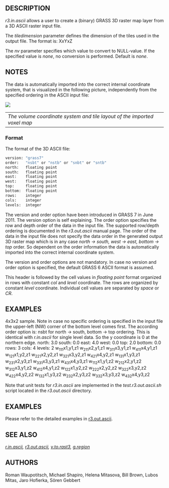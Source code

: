 ## DESCRIPTION

*r3.in.ascii* allows a user to create a (binary) GRASS 3D raster map
layer from a 3D ASCII raster input file.

The *tiledimension* parameter defines the dimension of the tiles used in
the output file. The format is: XxYxZ

The *nv* parameter specifies which value to convert to NULL-value. If
the specified value is *none*, no conversion is performed. Default is
*none*.

## NOTES

The data is automatically imported into the correct internal coordinate
system, that is visualized in the following picture, independently from
the specified ordering in the ASCII input file:

<img src="raster3d_layout.png" data-border="0" />

|                                                                          |
|--------------------------------------------------------------------------|
| *The volume coordinate system and tile layout of the imported voxel map* |

### Format

The format of the 3D ASCII file:

```bash
version: "grass7"
order:   "nsbt" or "nstb" or "snbt" or "sntb"
north:   floating point
south:   floating point
east:    floating point
west:    floating point
top:     floating point
bottom:  floating point
rows:    integer
cols:    integer
levels:  integer
```

The version and order option have been introduced in GRASS 7 in June
2011. The version option is self explaining. The order option specifies
the row and depth order of the data in the input file. The supported
row/depth ordering is documented in the *r3.out.ascii* manual page. The
order of the data in the input file does not specify the data order in
the generated output 3D raster map which is in any case *north -\>
south, west -\> east, bottom -\> top* order. So dependent on the order
information the data is automatically imported into the correct internal
coordinate system.

The version and order options are not mandatory. In case no version and
order option is specified, the default GRASS 6 ASCII format is assumed.

This header is followed by the cell values in *floating point* format
organized in rows with constant *col* and *level* coordinate. The rows
are organized by constant *level* coordinate. Individual cell values are
separated by *space* or *CR*.

## EXAMPLES

4x3x2 sample. Note in case no specific ordering is specified in the
input file the upper-left (NW) corner of the bottom level comes first.
The according order option is: nsbt for north -\> south, bottom -\> top
ordering. This is identical with *r.in.ascii* for single level data. So
the y coordinate is 0 at the northern edge. north: 3.0
south: 0.0
east: 4.0
west: 0.0
top: 2.0
bottom: 0.0
rows: 3
cols: 4
levels: 2
w<sub>111</sub>x1,y1,z1 w<sub>211</sub>x2,y1,z1 w<sub>311</sub>x3,y1,z1
w<sub>411</sub>x4,y1,z1
w<sub>121</sub>x1,y2,z1 w<sub>221</sub>x2,y2,z1 w<sub>321</sub>x3,y2,z1
w<sub>421</sub>x4,y2,z1
w<sub>131</sub>x1,y3,z1 w<sub>231</sub>x2,y3,z1 w<sub>331</sub>x3,y3,z1
w<sub>431</sub>x4,y3,z1
w<sub>112</sub>x1,y1,z2 w<sub>212</sub>x2,y1,z2 w<sub>312</sub>x3,y1,z2
w<sub>412</sub>x4,y1,z2
w<sub>122</sub>x1,y2,z2 w<sub>222</sub>x2,y2,z2 w<sub>322</sub>x3,y2,z2
w<sub>422</sub>x4,y2,z2
w<sub>132</sub>x1,y3,z2 w<sub>232</sub>x2,y3,z2 w<sub>332</sub>x3,y3,z2
w<sub>432</sub>x4,y3,z2

Note that unit tests for *r3.in.ascii* are implemented in the
*test.r3.out.ascii.sh* script located in the *r3.out.ascii* directory.

## EXAMPLES

Please refer to the detailed examples in
[r3.out.ascii](r3.out.ascii.md).

## SEE ALSO

*[r.in.ascii](r.in.ascii.md), [r3.out.ascii](r3.out.ascii.md),
[v.to.rast3](v.to.rast3.md), [g.region](g.region.md)*

## AUTHORS

Roman Waupotitsch, Michael Shapiro, Helena Mitasova, Bill Brown, Lubos
Mitas, Jaro Hofierka, Sören Gebbert

